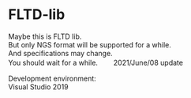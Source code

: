 # FLTD-lib

Maybe this is FLTD lib.  
But only NGS format will be supported for a while.  
And specifications may change.  
You should wait for a while.　　
2021/June/08 update

Development environment:  
Visual Studio 2019
